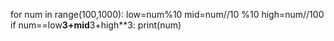 for num in range(100,1000):
    low=num%10
    mid=num//10 %10
    high=num//100
    if num==low**3+mid**3+high**3:
        print(num)
